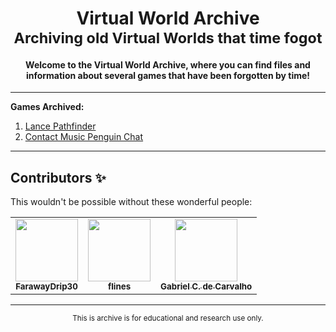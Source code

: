 <div align="center">
	<h1>Virtual World Archive
		<br/>
			<sub>Archiving old Virtual Worlds that time fogot</sub>
	</h1>
		<h4>Welcome to the Virtual World Archive, where you can find files and information about several games that have been forgotten by time!</h4>
</div>

---

**Games Archived:**
 1. [Lance Pathfinder](https://github.com/FarawayDrip30/Virtual-World-Archive/tree/main/Lance%20Pathfinder "Lance Pathfinder")
 2. [Contact Music Penguin Chat](https://github.com/FarawayDrip30/Virtual-World-Archive/tree/main/Contact%20Music%20Penguin%20Chat "Contact Music Penguin Chat")

---

## Contributors ✨
This wouldn't be possible without these wonderful people:

<table>
	<tr>
		<td align="center">
			<a href="https://farawaydrip30.github.io/">
				<img src="https://avatars.githubusercontent.com/u/66689307" width="100px;" alt=""/>
				<br>
				<sub>
					<b>FarawayDrip30</b>
				</sub>
			</a>
		</td>
		<td align="center">
			<a href="https://github.com/flines-hedgehog">
				<img src="https://avatars.githubusercontent.com/u/37344174" width="100px;" alt=""/>
				<br>
				<sub>
					<b>flines</b>
				</sub>
			</a>
		</td>
		<td align="center">
			<a href="https://github.com/Gasegamer">
				<img src="https://avatars.githubusercontent.com/u/66225865" width="100px;" alt=""/>
				<br>
				<sub>
					<b>Gabriel C. de Carvalho</b>
				</sub>
		</td>
	</tr>
</table>

---

<div align="center">
	<sub>
	This is archive is for educational and research use only.
	</sub>
</div>
